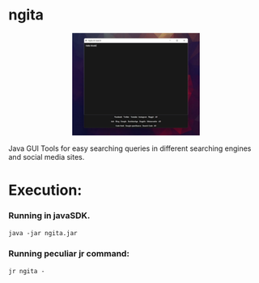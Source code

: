 # ngita
<p align="center">
<img width="50%" height="50%" src="https://github.com/marcuwynu23/ngita/blob/main/images/1.jpeg"></img>
</p>

Java GUI Tools for easy searching queries in different searching engines and social media sites.
# Execution:
### Running in javaSDK.
```
java -jar ngita.jar
```

### Running peculiar jr command:

```
jr ngita -
```

